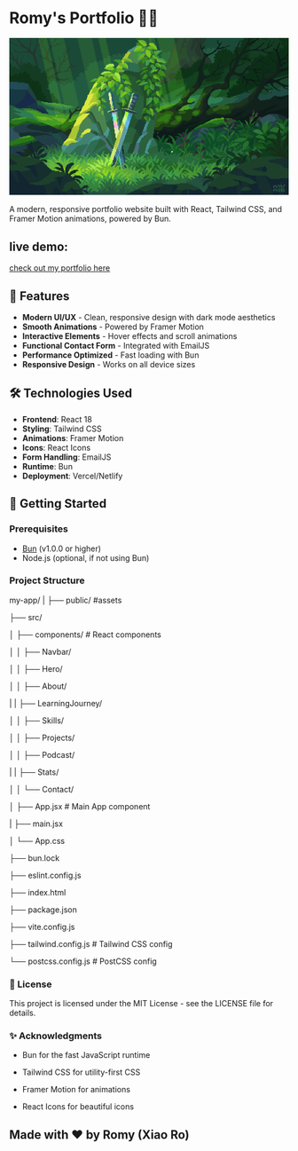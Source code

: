 # Romy's Portfolio 👩‍💻

![Portfolio Screenshot](./public/background.gif) 

A modern, responsive portfolio website built with React, Tailwind CSS, and Framer Motion animations, powered by Bun.

## live demo:
[check out my portfolio here](https://my-app-topaz-six-14.vercel.app/)

## 🌟 Features

- **Modern UI/UX** - Clean, responsive design with dark mode aesthetics
- **Smooth Animations** - Powered by Framer Motion
- **Interactive Elements** - Hover effects and scroll animations
- **Functional Contact Form** - Integrated with EmailJS
- **Performance Optimized** - Fast loading with Bun
- **Responsive Design** - Works on all device sizes

## 🛠 Technologies Used

- **Frontend**: React 18
- **Styling**: Tailwind CSS
- **Animations**: Framer Motion
- **Icons**: React Icons
- **Form Handling**: EmailJS
- **Runtime**: Bun
- **Deployment**: Vercel/Netlify

## 🚀 Getting Started

### Prerequisites
- [Bun](https://bun.sh/) (v1.0.0 or higher)
- Node.js (optional, if not using Bun)

###  Project Structure
my-app/
|
├── public/               #assets

├── src/

│   ├── components/       # React components

│   │   ├── Navbar/

│   │   ├── Hero/

│   │   ├── About/

|   |   ├── LearningJourney/

│   │   ├── Skills/

│   │   ├── Projects/

│   │   ├── Podcast/

|   |   ├── Stats/

│   │   └── Contact/

│   ├── App.jsx           # Main App component

|   ├── main.jsx

│   └── App.css        

├── bun.lock          

├── eslint.config.js

├── index.html

├── package.json

├── vite.config.js

├── tailwind.config.js    # Tailwind CSS config

└── postcss.config.js     # PostCSS config

### 📄 License
This project is licensed under the MIT License - see the LICENSE file for details.

### ✨ Acknowledgments

- Bun for the fast JavaScript runtime

- Tailwind CSS for utility-first CSS

- Framer Motion for animations

- React Icons for beautiful icons

## Made with ❤️ by Romy (Xiao Ro) 
